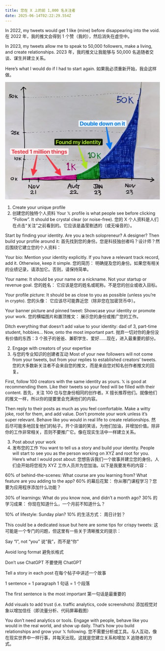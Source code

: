 ```yaml
---
title: 您在 X 上的前 1,000 名关注者
date: 2025-06-14T02:22:29.554Z
---
```


In 2022, my tweets would get 1 like (mine) before disappearing into the void.
在 2022 年，我的推文会得到 1 个赞（我的），然后消失在虚空中。

In 2023, my tweets allow me to speak to 50,000 followers, make a living, and create relationships.
2023 年，我的推文让我能够与 50,000 名追随者交谈、谋生并建立关系。

Here’s what I would do if I had to start again.
如果我必须重新开始，我会这样做。

![image.png](https://raw.githubusercontent.com/TinyKing001/tinymind-blog/main/assets/images/2025-06-14/1749867692340.png)

1. Create your unique profile
1. 创建您的独特个人资料
Your 𝕏 profile is what people see before clicking “Follow”. It should be crystal clear (or noise-free).
您的 X 个人资料是人们在点击“关注”之前看到的。它应该是晶莹剔透的（或无噪音的）。

Start by finding your identity. Are you a tech solopreneur? A designer? Then build your profile around it:
首先找到您的身份。您是科技独创者吗？设计师？然后围绕它建立您的个人资料：

Your bio: Mention your identity explicitly. If you have a relevant track record, add it. Otherwise, keep it simple.
您的简历： 明确提及您的身份。如果您有相关的业绩记录，请添加它。否则，请保持简单。

Your name: It should be your name or a nickname. Not your startup or revenue goal.
您的姓名： 它应该是您的姓名或昵称。不是您的创业或收入目标。

Your profile picture: It should be as close to you as possible (unless you’re in crypto).
您的头像： 它应该尽可能靠近您（除非您在加密货币中）。

Your banner picture and pinned tweet: Showcase your identity or promote your work.
您的横幅图片和置顶推文： 展示您的身份或推广您的工作。

Ditch everything that doesn’t add value to your identity: dad of 3, part-time student, hobbies… Now, onto the most important part.
抛弃一切对你的身份没有价值的东西：3 个孩子的爸爸、兼职学生、爱好......现在，进入最重要的部分。

2. Engage with creators of your expertise
2. 与您的专业知识的创建者互动
Most of your new followers will not come from your tweets, but from your replies to established creators’ tweets.
您的大多数新关注者不会来自您的推文，而是来自您对知名创作者推文的回复。

First, follow 100 creators with the same identity as yours. 𝕏 is good at recommending them. Like their tweets so your feed will be filled with their content.
首先，关注 100 位与您身份相同的创作者。X 擅长推荐他们。就像他们的推文一样，所以你的提要里会充满他们的内容。

Then reply to their posts as much as you feel comfortable. Make a witty joke, root for them, and add value. Don’t promote your work unless it’s super relevant. Behave like you would in real life to create relationships.
然后尽可能多地回复他们的帖子。开个诙谐的笑话，为他们加油，并增加价值。除非你的工作非常相关，否则不要推广它。像在现实生活中一样建立关系。

3. Post about your work
3. 发布您的工作
You want to tell us a story and build your identity. People will start to see you as the person working on XYZ and root for you. Here’s what I would post about:
您想告诉我们一个故事并建立您的身份。人们会开始将您视为 XYZ 工作人员并为您加油。以下是我要发布的内容：

60% of behind-the-scenes: What course are you learning from? What feature are you adding to the app?
60% 的幕后花絮： 你从哪门课程学习？您要为应用程序添加什么功能？

30% of learnings: What do you know now, and didn’t a month ago?
30% 的学习成果： 你现在知道什么，一个月前不知道什么？

10% of lifestyle: Sunday plan?
10% 的生活方式： 周日计划？

This could be a dedicated issue but here are some tips for crispy tweets:
这可能是一个专门的问题，但这里有一些关于清晰推文的提示：

Say “I”, not “you”   说“我”，而不是“你”

Avoid long format   避免长格式

Don’t use ChatGPT   不要使用 ChatGPT

Tell a story in each post
在每个帖子中讲述一个故事

1 sentence = 1 paragraph 
1 句话 = 1 个段落

The first sentence is the most important
第一句话是最重要的

Add visuals to add trust (i.e. traffic analytics, code screenshots)
添加视觉对象以增加信任（即流量分析、代码屏幕截图）

You don’t need analytics or tools. Engage with people, behave like you would in the real world, and show up daily. That’s how you build relationships and grow your 𝕏 following.
您不需要分析或工具。与人互动，像在现实世界中一样行事，并每天出现。这就是您建立关系和增加 X 追随者的方式。